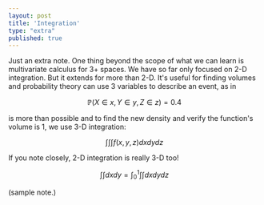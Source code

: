 ```yaml
---
layout: post
title: 'Integration'
type: "extra"
published: true
---
```


Just an extra note. One thing beyond the scope of what we can learn is multivariate calculus for 3+ spaces. We have so far only focused on 2-D integration. But it extends for more than 2-D. It's useful for finding volumes and probability theory can use 3 variables to describe an event, as in

$$
\mathbb{P}(X \in x, Y \in y, Z \in z) = 0.4
$$

is more than possible and to find the new density and verify the function's volume is 1, we use 3-D integration:

$$
\int \int \int f(x,y,z)dxdydz
$$

If you note closely, 2-D integration is really 3-D too!

$$
\int \int dxdy = \int_{0}^1 \int \int dxdydz
$$


(sample note.)
